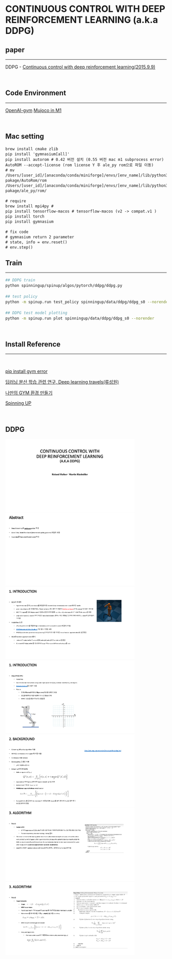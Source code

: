 # CONTINUOUS CONTROL WITH DEEP REINFORCEMENT LEARNING (a.k.a DDPG)

## paper
----
DDPG - [Continuous control with deep reinforcement learning(2015.9.9)](https://arxiv.org/abs/1509.02971)

<br>

## Code Environment
----
[OpenAI-gym](https://www.gymlibrary.dev/)
[Mujoco in M1](https://bnmy6581.tistory.com/146)
<br>

<br>

## Mac setting 
```shell
brew install cmake zlib
pip install 'gymnasium[all]'
pip install autorom # 0.42 버전 설치 (0.55 버전 mac m1 subprocess error)
AutoROM --accept-license (rom license Y 후 ale_py rom으로 파일 이동)
# mv /Users/[user_id]/[anaconda/conda/miniforge]/envs/[env_name]/lib/python3.8/site-pakage/AutoRom/rom /Users/[user_id]/[anaconda/conda/miniforge]/envs/[env_name]/lib/python3.8/site-pakage/ale_py/rom/

# require
brew install mpi4py # 
pip install tensorflow-macos # tensorflow-macos (v2 -> compat.v1 )
pip install torch
pip install gymnasium

# fix code 
# gymnasium return 2 parameter
# state, info = env.reset()
# env.step()
```

## Train
----
```bash
## DDPG train
python spinningup/spinup/algos/pytorch/ddpg/ddpg.py 

## test policy 
python -m spinup.run test_policy spinningup/data/ddpg/ddpg_s0 --norender

## DDPG test model plotting 
python -m spinup.run plot spinningup/data/ddpg/ddpg_s0 --norender

```

 
<br>

## Install Reference 

---- 

<br>

[pip install gym error](https://www.pygame.org/wiki/MacCompile)
<br>

[딥러닝 분산 학습 관련 연구, Deep learning travels(류성원)](https://lyusungwon.github.io/assets/publications/DistributedDeepLearningTrainingOverview.pdf)
<br>

[나만의 GYM 환경 만들기](https://www.youtube.com/watch?v=chVLag1NIAQ)
<br>

[Spinning UP](https://spinningup.openai.com/en/latest/user/installation.html)

<br>


## DDPG 

<img src="https://github.com/seohyunjun/RL_DDPG/blob/main/ppt/%EC%8A%AC%EB%9D%BC%EC%9D%B4%EB%93%9C1.png" height=80% width=80% >
<img src="https://github.com/seohyunjun/RL_DDPG/blob/main/ppt/%EC%8A%AC%EB%9D%BC%EC%9D%B4%EB%93%9C2.png" height=80% width=80% >
<img src="https://github.com/seohyunjun/RL_DDPG/blob/main/ppt/%EC%8A%AC%EB%9D%BC%EC%9D%B4%EB%93%9C3.png" height=80% width=80% >
<img src="https://github.com/seohyunjun/RL_DDPG/blob/main/ppt/%EC%8A%AC%EB%9D%BC%EC%9D%B4%EB%93%9C4.png" height=80% width=80% >
<img src="https://github.com/seohyunjun/RL_DDPG/blob/main/ppt/%EC%8A%AC%EB%9D%BC%EC%9D%B4%EB%93%9C5.png" height=80% width=80% >
<img src="https://github.com/seohyunjun/RL_DDPG/blob/main/ppt/%EC%8A%AC%EB%9D%BC%EC%9D%B4%EB%93%9C6.png" height=80% width=80% >
<img src="https://github.com/seohyunjun/RL_DDPG/blob/main/ppt/%EC%8A%AC%EB%9D%BC%EC%9D%B4%EB%93%9C7.png" height=80% width=80% >

